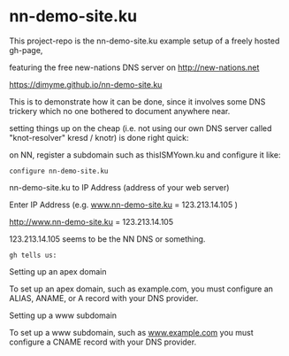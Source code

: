 # nn-demo-site.ku
This project-repo is the   nn-demo-site.ku   example setup of a freely hosted gh-page, 

featuring the free new-nations DNS server on http://new-nations.net

https://dimyme.github.io/nn-demo-site.ku

This is to demonstrate how it can be done, since it involves some DNS trickery which no one bothered to document anywhere near.

setting things up on the cheap (i.e. not using our own DNS server called "knot-resolver" kresd / knotr) is done right quick:

on NN, register a subdomain  such as   thisISMYown.ku
and configure it like:


    configure nn-demo-site.ku

nn-demo-site.ku to IP Address (address of your web server)

Enter IP Address (e.g. www.nn-demo-site.ku = 123.213.14.105 )

http://www.nn-demo-site.ku = 123.213.14.105


123.213.14.105 seems to be the NN DNS or something.








     
    gh tells us:

Setting up an apex domain

To set up an apex domain, such as example.com, you must configure an ALIAS, ANAME, or A record with your DNS provider.

Setting up a www subdomain

To set up a www subdomain, such as www.example.com you must configure a CNAME record with your DNS provider.


















